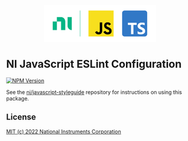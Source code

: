 <div align="center">
    <div>
        <!-- Load images from raw.githubusercontent.com to enable image rendering when viewed from npmjs.com -->
        <img src="https://raw.githubusercontent.com/ni/javascript-styleguide/HEAD/docs/logo.svg" alt="JavaScript, TypeScript, and NI logo" width="300" height="100">
    </div>
</div>

# NI JavaScript ESLint Configuration

[![NPM Version](https://img.shields.io/npm/v/@ni/eslint-config-javascript.svg)](https://www.npmjs.com/package/@ni/eslint-config-javascript)

See the [ni/javascript-styleguide](https://github.com/ni/javascript-styleguide#readme) repository for instructions on using this package.

## License

[MIT (c) 2022 National Instruments Corporation](./LICENSE)
